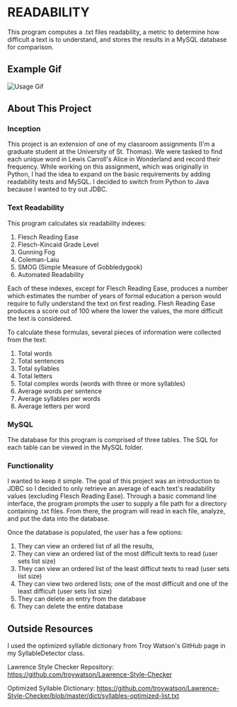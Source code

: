 # READABILITY
This program computes a .txt files readability, a metric to determine how difficult a text is to understand, and stores the results in a MySQL database for comparison.  

## Example Gif
![Usage Gif](ReadabilityVideo.gif)

## About This Project
### Inception
This project is an extension of one of my classroom assignments (I'm a graduate student at the University of St. Thomas).  We were tasked to find each unique word in Lewis Carroll's Alice in Wonderland and record their frequency.  While working on this assignment, which was originally in Python, I had the idea to expand on the basic requirements by adding readability tests and MySQL.  I decided to switch from Python to Java because I wanted to try out JDBC.


### Text Readability
This program calculates six readability indexes:

  1. Flesch Reading Ease
  1. Flesch-Kincaid Grade Level
  1. Gunning Fog
  1. Coleman-Laiu
  1. SMOG (Simple Measure of Gobbledygook)
  1. Automated Readability
  
Each of these indexes, except for Flesch Reading Ease, produces a number which estimates the number of years of formal education a person would require to fully understand the text on first reading.  Flesh Reading Ease produces a score out of 100 where the lower the values, the more difficult the text is considered.    

To calculate these formulas, several pieces of information were collected from the text:

  1. Total words
  1. Total sentences
  1. Total syllables
  1. Total letters
  1. Total complex words (words with three or more syllables)
  1. Average words per sentence
  1. Average syllables per words
  1. Average letters per word

### MySQL
The database for this program is comprised of three tables.  The SQL for each table can be viewed in the MySQL folder.

### Functionality
I wanted to keep it simple.  The goal of this project was an introduction to JDBC so I decided to only retrieve an average of each text's readability values (excluding Flesch Reading Ease).  Through a basic command line interface, the program prompts the user to supply a file path for a directory containing .txt files.  From there, the program will read in each file, analyze, and put the data into the database.  

Once the database is populated, the user has a few options:  
  1. They can view an ordered list of all the results, 
  1. They can view an ordered list of the most difficult texts to read (user sets list size) 
  1. They can view an ordered list of the least difficut texts to read (user sets list size)
  1. They can view two ordered lists; one of the most difficult and one of the least difficult (user sets list size)
  1. They can delete an entry from the database
  1. They can delete the entire database


## Outside Resources
I used the optimized syllable dictionary from Troy Watson's GitHub page in my SyllableDetector class.

Lawrence Style Checker Repository:
https://github.com/troywatson/Lawrence-Style-Checker

Optimized Syllable Dictionary:
https://github.com/troywatson/Lawrence-Style-Checker/blob/master/dict/syllables-optimized-list.txt
 

